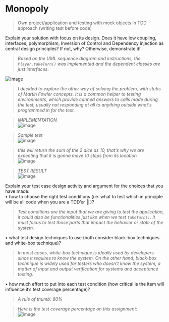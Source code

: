# Monopoly
> Own project/application and testing with mock objects in TDD approach (writing test before code)

Explain your solution with focus on its design. Does it have low coupling, interfaces, polymorphism, Inversion of Control and Dependency injection as central design principles? If not, why? Otherwise, demonstrate it! <br>
> _Based on the UML sequence diagram and instructions, the `Player.takeTurn()` was implemented and the dependent classes are just interfaces._<br>

![image](https://user-images.githubusercontent.com/16150075/38215257-77807ff0-36c7-11e8-80b1-3bae28aacbb1.png)

> _I decided to explore the other way of solving the problem, with stubs of Martin Fowler concepts. It is a common helper to testing environments, which  provide canned answers to calls made during the test, usually not responding at all to anything outside what's programmed in for the test._<br>

> _IMPLEMENTATION_<br>
![image](https://user-images.githubusercontent.com/16150075/38215708-f890c7b6-36c8-11e8-8a8d-6cc704adf894.png)

> _Sample test_<br>
![image](https://user-images.githubusercontent.com/16150075/38215859-5b25ea50-36c9-11e8-90ff-3cfd90601219.png)

> _this will return the sum of the 2 dice as 10, that's why we are expecting that it is gonna move 10 steps from its location_<br>
![image](https://user-images.githubusercontent.com/16150075/38215884-6baac7ba-36c9-11e8-94d0-9c6b96971bd3.png)

> _TEST RESULT_<br>
![image](https://user-images.githubusercontent.com/16150075/38216027-d173897e-36c9-11e8-8b04-e729d8a4bd5d.png)

Explain your test case design activity and argument for the choices that you have made:  <br>
• how to choose the right test conditions (i.e. what to test which in principle will be all code when you are a TDD’er  )? <br>
> _Test conditions are the input that we are giving to test the application, it could also be functionalities just like when we test `takeTurn()`. It must focus to test those parts that impact the behavior or state of the system._<br>

• what test design techniques to use (both consider black-box techniques and white-box technique)? <br>
> _In most cases, white-box technique is ideally used by developers since it requires to know the system. On the other hand, black-box technique is widely used for testers who doesn't know the system, a matter of input and output verification for systems and acceptance testing._<br>

• how much effort to put into each test condition (how critical is the item will influence it’s test coverage percentage)? <br>
> _A rule of thumb: 80%_<br>

> _Here is the test coverage percentage on this assignment:_<br>
![image](https://user-images.githubusercontent.com/16150075/38216604-960d532c-36cb-11e8-81fd-f089e35e2a71.png)
